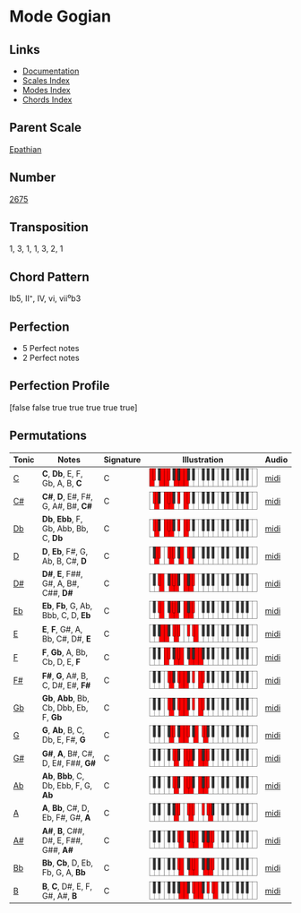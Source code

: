 # Mode Gogian

## Links

- [Documentation](README.md)
- [Scales Index](Scales.md)
- [Modes Index](Modes.md)
- [Chords Index](Chords.md)

## Parent Scale

[Epathian](ScaleEpathian.md)

## Number

[2675](https://ianring.com/musictheory/scales/2675)

## Transposition

1, 3, 1, 1, 3, 2, 1

## Chord Pattern

Ib5, II⁺, IV, vi, vii⁰b3

## Perfection

- 5 Perfect notes
- 2 Perfect notes

## Perfection Profile

[false false true true true true true]

## Permutations

| Tonic | Notes | Signature | Illustration | Audio |
|-------|-------|-----------|--------------|-------|
| [C](ModeCNaturalGogian.md) | **C**, **Db**, E, F, Gb, A, B, **C** | C | ![CNaturalGogian](ModeCNaturalGogian.png) | [midi](https://github.com/edipermadi/music/blob/main/docs/ModeCNaturalGogian.mid?raw=true) |
| [C#](ModeCSharpGogian.md) | **C#**, **D**, E#, F#, G, A#, B#, **C#** | C | ![CSharpGogian](ModeCSharpGogian.png) | [midi](https://github.com/edipermadi/music/blob/main/docs/ModeCSharpGogian.mid?raw=true) |
| [Db](ModeDFlatGogian.md) | **Db**, **Ebb**, F, Gb, Abb, Bb, C, **Db** | C | ![DFlatGogian](ModeDFlatGogian.png) | [midi](https://github.com/edipermadi/music/blob/main/docs/ModeDFlatGogian.mid?raw=true) |
| [D](ModeDNaturalGogian.md) | **D**, **Eb**, F#, G, Ab, B, C#, **D** | C | ![DNaturalGogian](ModeDNaturalGogian.png) | [midi](https://github.com/edipermadi/music/blob/main/docs/ModeDNaturalGogian.mid?raw=true) |
| [D#](ModeDSharpGogian.md) | **D#**, **E**, F##, G#, A, B#, C##, **D#** | C | ![DSharpGogian](ModeDSharpGogian.png) | [midi](https://github.com/edipermadi/music/blob/main/docs/ModeDSharpGogian.mid?raw=true) |
| [Eb](ModeEFlatGogian.md) | **Eb**, **Fb**, G, Ab, Bbb, C, D, **Eb** | C | ![EFlatGogian](ModeEFlatGogian.png) | [midi](https://github.com/edipermadi/music/blob/main/docs/ModeEFlatGogian.mid?raw=true) |
| [E](ModeENaturalGogian.md) | **E**, **F**, G#, A, Bb, C#, D#, **E** | C | ![ENaturalGogian](ModeENaturalGogian.png) | [midi](https://github.com/edipermadi/music/blob/main/docs/ModeENaturalGogian.mid?raw=true) |
| [F](ModeFNaturalGogian.md) | **F**, **Gb**, A, Bb, Cb, D, E, **F** | C | ![FNaturalGogian](ModeFNaturalGogian.png) | [midi](https://github.com/edipermadi/music/blob/main/docs/ModeFNaturalGogian.mid?raw=true) |
| [F#](ModeFSharpGogian.md) | **F#**, **G**, A#, B, C, D#, E#, **F#** | C | ![FSharpGogian](ModeFSharpGogian.png) | [midi](https://github.com/edipermadi/music/blob/main/docs/ModeFSharpGogian.mid?raw=true) |
| [Gb](ModeGFlatGogian.md) | **Gb**, **Abb**, Bb, Cb, Dbb, Eb, F, **Gb** | C | ![GFlatGogian](ModeGFlatGogian.png) | [midi](https://github.com/edipermadi/music/blob/main/docs/ModeGFlatGogian.mid?raw=true) |
| [G](ModeGNaturalGogian.md) | **G**, **Ab**, B, C, Db, E, F#, **G** | C | ![GNaturalGogian](ModeGNaturalGogian.png) | [midi](https://github.com/edipermadi/music/blob/main/docs/ModeGNaturalGogian.mid?raw=true) |
| [G#](ModeGSharpGogian.md) | **G#**, **A**, B#, C#, D, E#, F##, **G#** | C | ![GSharpGogian](ModeGSharpGogian.png) | [midi](https://github.com/edipermadi/music/blob/main/docs/ModeGSharpGogian.mid?raw=true) |
| [Ab](ModeAFlatGogian.md) | **Ab**, **Bbb**, C, Db, Ebb, F, G, **Ab** | C | ![AFlatGogian](ModeAFlatGogian.png) | [midi](https://github.com/edipermadi/music/blob/main/docs/ModeAFlatGogian.mid?raw=true) |
| [A](ModeANaturalGogian.md) | **A**, **Bb**, C#, D, Eb, F#, G#, **A** | C | ![ANaturalGogian](ModeANaturalGogian.png) | [midi](https://github.com/edipermadi/music/blob/main/docs/ModeANaturalGogian.mid?raw=true) |
| [A#](ModeASharpGogian.md) | **A#**, **B**, C##, D#, E, F##, G##, **A#** | C | ![ASharpGogian](ModeASharpGogian.png) | [midi](https://github.com/edipermadi/music/blob/main/docs/ModeASharpGogian.mid?raw=true) |
| [Bb](ModeBFlatGogian.md) | **Bb**, **Cb**, D, Eb, Fb, G, A, **Bb** | C | ![BFlatGogian](ModeBFlatGogian.png) | [midi](https://github.com/edipermadi/music/blob/main/docs/ModeBFlatGogian.mid?raw=true) |
| [B](ModeBNaturalGogian.md) | **B**, **C**, D#, E, F, G#, A#, **B** | C | ![BNaturalGogian](ModeBNaturalGogian.png) | [midi](https://github.com/edipermadi/music/blob/main/docs/ModeBNaturalGogian.mid?raw=true) |
